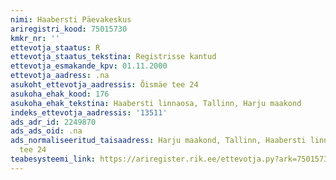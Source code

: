 ```yaml
---
nimi: Haabersti Päevakeskus
ariregistri_kood: 75015730
kmkr_nr: ''
ettevotja_staatus: R
ettevotja_staatus_tekstina: Registrisse kantud
ettevotja_esmakande_kpv: 01.11.2000
ettevotja_aadress: .na
asukoht_ettevotja_aadressis: Õismäe tee 24
asukoha_ehak_kood: 176
asukoha_ehak_tekstina: Haabersti linnaosa, Tallinn, Harju maakond
indeks_ettevotja_aadressis: '13511'
ads_adr_id: 2249870
ads_ads_oid: .na
ads_normaliseeritud_taisaadress: Harju maakond, Tallinn, Haabersti linnaosa, Õismäe
  tee 24
teabesysteemi_link: https://ariregister.rik.ee/ettevotja.py?ark=75015730&ref=rekvisiidid
---
```

